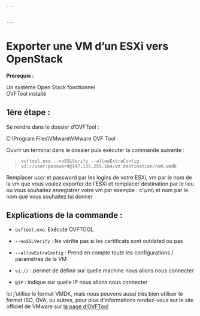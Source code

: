 ```yaml
---


---
```


<h1 id="exporter-une-vm-d’un-esxi-vers-openstack"><strong>Exporter une VM d’un ESXi vers OpenStack</strong></h1>
<p><strong>Prérequis :</strong></p>
<p>Un système Open Stack fonctionnel<br>
OVFTool installé</p>
<h2 id="ère-étape-"><strong>1ère étape :</strong></h2>
<p>Se rendre dans le dossier d’OVFTool :</p>
<p>C:\Program Files\VMware\VMware OVF Tool</p>
<p>Ouvrir un terminal dans le dossier puis exécuter la commande suivante :</p>
<blockquote>
<p><code>ovftool.exe --noSSLVerify --allowExtraConfig vi://user:password@147.135.255.164/vm destination/nom.vmdk</code></p>
</blockquote>
<p>Remplacer <em>user</em> et password par les logins de votre ESXi, vm par le nom de la vm que vous voulez exporter de l’ESXi et remplacer destination par le lieu ou vous souhaitez enregistrer votre vm par exemple : c:\vm\ et nom par le nom que vous souhaitez lui donner</p>
<h2 id="explications-de-la-commande-">Explications de la commande :</h2>
<ul>
<li>
<p><code>ovftool.exe</code>: Exécute OVFTOOL</p>
</li>
<li>
<p><code>--noSSLVerify</code> : Ne vérifie pas si les certificats sont outdated ou pas</p>
</li>
<li>
<p><code>--allowExtraConfig</code> : Prend en compte toute les configurations / paramètres de la VM</p>
</li>
<li>
<p><code>vi://</code> : permet de définir sur quelle machine nous allons nous connecter</p>
</li>
<li>
<p><code>@IP</code> : indique sur quelle IP nous allons nous connecter</p>
</li>
</ul>
<p>Ici j’utilise le format VMDK, mais nous pouvons aussi très bien utiliser le format ISO, OVA, ou autres, pour plus d’informations rendez-vous sur le site officiel de VMware sur <a href="https://bit.ly/395PWxe">la page d’OVFTool</a></p>

